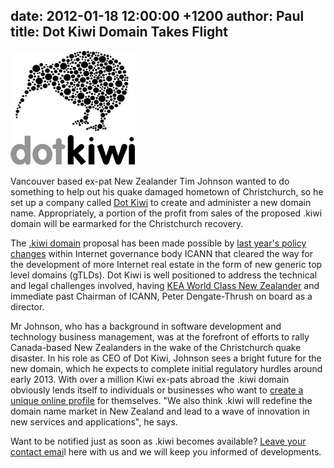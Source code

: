 date: 2012-01-18 12:00:00 +1200
author: Paul
title: Dot Kiwi Domain Takes Flight
----

![DotKiwi-Logo-small.jpg](/media/2012-01-18-DotKiwi-Logo-small.jpg)

Vancouver based ex-pat New Zealander Tim Johnson wanted to do something to help out his quake damaged hometown of Christchurch, so he set up a company called [Dot Kiwi](http://dot-kiwi.com/) to create and administer a new domain name. Appropriately, a portion of the profit from sales of the proposed .kiwi domain will be earmarked for the Christchurch recovery. 

The [.kiwi domain](https://iwantmyname.co.nz/dotkiwi) proposal has been made possible by [last year's policy changes](https://iwantmyname.com/blog/2011/12/the-domain-name-year-2011-highlights.html) within Internet governance body ICANN that cleared the way for the development of more Internet real estate in the form of new generic top level domains (gTLDs). Dot Kiwi is well positioned to address the technical and legal challenges involved, having [KEA World Class New Zealander](http://www.keanewzealand.com/wcnz) and immediate past Chairman of ICANN, Peter Dengate-Thrush on board as a director.

Mr Johnson, who has a background in software development and technology business management, was at the forefront of efforts to rally Canada-based New Zealanders in the wake of the Christchurch quake disaster. In his role as CEO of Dot Kiwi, Johnson sees a bright future for the new domain, which he expects to complete initial regulatory hurdles around early 2013. With over a million Kiwi ex-pats abroad the .kiwi domain obviously lends itself to individuals or businesses who want to [create a unique online profile](https://iwantmyname.co.nz/services/personal-profile/) for themselves. "We also think .kiwi will redefine the domain name market in New Zealand and lead to a wave of innovation in new services and applications", he says.

Want to be notified just as soon as .kiwi becomes available? [Leave your contact emai](https://iwantmyname.co.nz/dotkiwi)l here with us and we will keep you informed of developments.
